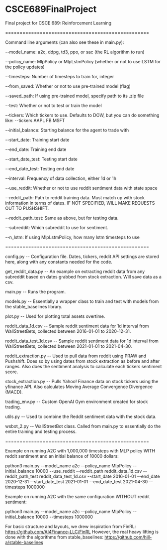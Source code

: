 # CSCE689FinalProject
Final project for CSCE 689: Reinforcement Learning

==================================================

Command line arguments (can also see these in main.py):

--model_name: a2c, ddpg, td3, ppo, or sac (the RL algorithm to run)

--policy_name: MlpPolicy or MlpLstmPolicy (whether or not to use LSTM for the policy updates)

--timesteps: Number of timesteps to train for, integer

--from_saved: Whether or not to use pre-trained model (flag)

--saved_path: If using pre-trained model, specify path to its .zip file

--test: Whether or not to test or train the model

--tickers: Which tickers to use. Defaults to DOW, but you can do something like: --tickers AAPL FB MSFT

--initial_balance: Starting balance for the agent to trade with

--start_date: Training start date

--end_date: Training end date

--start_date_test: Testing start date

--end_date_test: Testing end date

--interval: Frequency of data collection, either 1d or 1h

--use_reddit: Whether or not to use reddit sentiment data with state space

--reddit_path: Path to reddit training data. Must match up with stock information in terms of dates. IF NOT SPECIFIED, WILL MAKE REQUESTS OUT TO PUSHSHIFT.

--reddit_path_test: Same as above, but for testing data.

--subreddit: Which subreddit to use for sentiment.

--n_lstm: If using MlpLstmPolicy, how many lstm timesteps to use

==================================================

config.py --  Configuration file. Dates, tickers, reddit API settings are stored here, along with any constants needed for the code.

get_reddit_data.py -- An example on extracting reddit data from any subreddit based on dates grabbed from stock extraction. Will save data as a csv.

main.py -- Runs the program.

models.py -- Essentially a wrapper class to train and test with models from the stable_baselines library.

plot.py -- Used for plotting total assets overtime.

reddit_data_1d.csv -- Sample reddit sentiment data for 1d interval from WallStreetBets, collected between 2016-01-01 to 2020-12-31.

reddit_data_test_1d.csv -- Sample reddit sentiment data for 1d interval from WallStreetBets, collected between 2021-01-01 to 2021-04-30.

reddit_extraction.py -- Used to pull data from reddit using PRAW and Pushshift. Does so by using dates from stock extraction as before and after ranges. Also does the sentiment analysis to calculate each tickers sentiment score.

stock_extraction.py -- Pulls Yahoo! Finance data on stock tickers using the yfinance API. Also calculates Moving Average Convergence Divergence (MACD).

trading_env.py -- Custom OpenAI Gym environment created for stock trading.

utils.py -- Used to combine the Reddit sentiment data with the stock data.

wsbot_2.py -- WallStreetBot class. Called from main.py to essentially do the entire training and testing process.

==================================================

Example on running A2C with 1,000,000 timesteps with MLP policy WITH reddit sentiment and an initial balance of 10000 dollars:

python3 main.py --model_name a2c --policy_name MlpPolicy --initial_balance 10000 --use_reddit --reddit_path reddit_data_1d.csv --reddit_path_test reddit_data_test_1d.csv --start_date 2016-01-01 --end_date 2020-12-31 --start_date_test 2021-01-01 --end_date_test 2021-04-30 --timesteps 1000000

Example on running A2C with the same configuration WITHOUT reddit sentiment:

python3 main.py --model_name a2c --policy_name MlpPolicy --initial_balance 10000 --timesteps 1000000

For basic structure and layouts, we drew inspiration from FinRL: https://github.com/AI4Finance-LLC/FinRL
However, the real heavy lifting is done with the algorithms from stable_baselines: https://github.com/hill-a/stable-baselines
